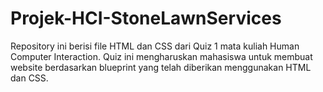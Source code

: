 # Projek-HCI-StoneLawnServices
Repository ini berisi file HTML dan CSS dari Quiz 1 mata kuliah Human Computer Interaction.
Quiz ini mengharuskan mahasiswa untuk membuat website berdasarkan blueprint yang telah diberikan menggunakan HTML dan CSS.
